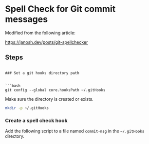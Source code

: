 # Spell Check for Git commit messages 

Modified from the following article:

https://janosh.dev/posts/git-spellchecker


## Steps

```

### Set a git hooks directory path


```bash
git config --global core.hooksPath ~/.gitHooks
```

Make sure the directory is created or exists.

```bash
mkdir -p ~/.gitHooks
```

### Create a spell check hook

Add the following script to a file named `commit-msg` in the `~/.gitHooks` directory.
